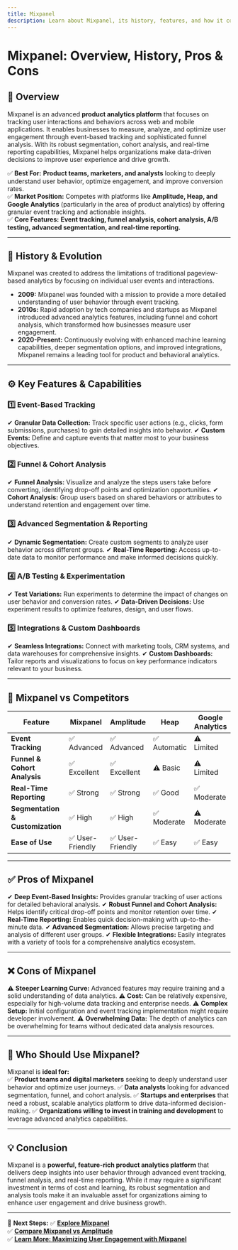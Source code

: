 ```yaml
---
title: Mixpanel
description: Learn about Mixpanel, its history, features, and how it compares to other product analytics platforms.
---
```


# **Mixpanel: Overview, History, Pros & Cons**

## **📌 Overview**  
Mixpanel is an advanced **product analytics platform** that focuses on tracking user interactions and behaviors across web and mobile applications. It enables businesses to measure, analyze, and optimize user engagement through event-based tracking and sophisticated funnel analysis. With its robust segmentation, cohort analysis, and real-time reporting capabilities, Mixpanel helps organizations make data-driven decisions to improve user experience and drive growth.

✅ **Best For:** **Product teams, marketers, and analysts** looking to deeply understand user behavior, optimize engagement, and improve conversion rates.  
✅ **Market Position:** Competes with platforms like **Amplitude, Heap, and Google Analytics** (particularly in the area of product analytics) by offering granular event tracking and actionable insights.  
✅ **Core Features:** **Event tracking, funnel analysis, cohort analysis, A/B testing, advanced segmentation, and real-time reporting.**

---

## **📜 History & Evolution**  
Mixpanel was created to address the limitations of traditional pageview-based analytics by focusing on individual user events and interactions.

- **2009:** Mixpanel was founded with a mission to provide a more detailed understanding of user behavior through event tracking.
- **2010s:** Rapid adoption by tech companies and startups as Mixpanel introduced advanced analytics features, including funnel and cohort analysis, which transformed how businesses measure user engagement.
- **2020-Present:** Continuously evolving with enhanced machine learning capabilities, deeper segmentation options, and improved integrations, Mixpanel remains a leading tool for product and behavioral analytics.

---

## **⚙️ Key Features & Capabilities**

### **1️⃣ Event-Based Tracking**
✔ **Granular Data Collection:** Track specific user actions (e.g., clicks, form submissions, purchases) to gain detailed insights into behavior.
✔ **Custom Events:** Define and capture events that matter most to your business objectives.

### **2️⃣ Funnel & Cohort Analysis**
✔ **Funnel Analysis:** Visualize and analyze the steps users take before converting, identifying drop-off points and optimization opportunities.
✔ **Cohort Analysis:** Group users based on shared behaviors or attributes to understand retention and engagement over time.

### **3️⃣ Advanced Segmentation & Reporting**
✔ **Dynamic Segmentation:** Create custom segments to analyze user behavior across different groups.
✔ **Real-Time Reporting:** Access up-to-date data to monitor performance and make informed decisions quickly.

### **4️⃣ A/B Testing & Experimentation**
✔ **Test Variations:** Run experiments to determine the impact of changes on user behavior and conversion rates.
✔ **Data-Driven Decisions:** Use experiment results to optimize features, design, and user flows.

### **5️⃣ Integrations & Custom Dashboards**
✔ **Seamless Integrations:** Connect with marketing tools, CRM systems, and data warehouses for comprehensive insights.
✔ **Custom Dashboards:** Tailor reports and visualizations to focus on key performance indicators relevant to your business.

---

## **🔄 Mixpanel vs Competitors**

| Feature                   | Mixpanel        | Amplitude       | Heap             | Google Analytics  |
|---------------------------|-----------------|-----------------|------------------|-------------------|
| **Event Tracking**        | ✅ Advanced     | ✅ Advanced     | ✅ Automatic     | ⚠ Limited         |
| **Funnel & Cohort Analysis** | ✅ Excellent  | ✅ Excellent    | ⚠ Basic         | ⚠ Limited         |
| **Real-Time Reporting**   | ✅ Strong       | ✅ Strong       | ✅ Good          | ✅ Moderate       |
| **Segmentation & Customization** | ✅ High  | ✅ High         | ✅ Moderate      | ⚠ Moderate        |
| **Ease of Use**           | ✅ User-Friendly| ✅ User-Friendly| ✅ Easy         | ✅ Easy           |

---

## **✅ Pros of Mixpanel**
✔ **Deep Event-Based Insights:** Provides granular tracking of user actions for detailed behavioral analysis.
✔ **Robust Funnel and Cohort Analysis:** Helps identify critical drop-off points and monitor retention over time.
✔ **Real-Time Reporting:** Enables quick decision-making with up-to-the-minute data.
✔ **Advanced Segmentation:** Allows precise targeting and analysis of different user groups.
✔ **Flexible Integrations:** Easily integrates with a variety of tools for a comprehensive analytics ecosystem.

---

## **❌ Cons of Mixpanel**
⚠ **Steeper Learning Curve:** Advanced features may require training and a solid understanding of data analytics.
⚠ **Cost:** Can be relatively expensive, especially for high-volume data tracking and enterprise needs.
⚠ **Complex Setup:** Initial configuration and event tracking implementation might require developer involvement.
⚠ **Overwhelming Data:** The depth of analytics can be overwhelming for teams without dedicated data analysis resources.

---

## **🎯 Who Should Use Mixpanel?**
Mixpanel is **ideal for:**  
✅ **Product teams and digital marketers** seeking to deeply understand user behavior and optimize user journeys.
✅ **Data analysts** looking for advanced segmentation, funnel, and cohort analysis.
✅ **Startups and enterprises** that need a robust, scalable analytics platform to drive data-informed decision-making.
✅ **Organizations willing to invest in training and development** to leverage advanced analytics capabilities.

---

## **💡 Conclusion**
Mixpanel is a **powerful, feature-rich product analytics platform** that delivers deep insights into user behavior through advanced event tracking, funnel analysis, and real-time reporting. While it may require a significant investment in terms of cost and learning, its robust segmentation and analysis tools make it an invaluable asset for organizations aiming to enhance user engagement and drive business growth.

---

🚀 **Next Steps:**
✅ **[Explore Mixpanel](https://mixpanel.com/)**  
✅ **[Compare Mixpanel vs Amplitude](#)**  
✅ **[Learn More: Maximizing User Engagement with Mixpanel](#)**
